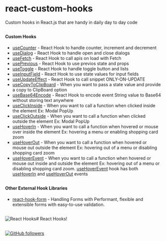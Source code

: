 # react-custom-hooks
Custom hooks in React.js that are handy in daily day to day code

##

#### Custom Hooks

-   [useCounter](https://github.com/sarat9/react-custom-hooks/blob/master/hooks/useCounter.jsx)  - React Hook to handle counter, increment and decrement
-   [useDialog](https://github.com/sarat9/react-custom-hooks/blob/master/hooks/useDialog.jsx)  - React Hook to handle open and close dialogs
-   [useFetch](https://github.com/sarat9/react-custom-hooks/blob/master/hooks/useFetch.jsx)  - React Hook to call apis on load with Fetch 
-   [usePrevious](https://github.com/sarat9/react-custom-hooks/blob/master/hooks/usePrevious.jsx)  - React Hook to use previos state and props 
-   [useToggle](https://github.com/sarat9/react-custom-hooks/blob/master/hooks/useToggle.jsx)  - React Hook to handle toggle button and lists
-   [useInputField](https://github.com/sarat9/react-custom-hooks/blob/master/hooks/useInputField.jsx)  - React Hook to use state values for input fields
-   [useUpdateEffect](https://github.com/sarat9/react-custom-hooks/blob/master/hooks/useClickOutside.jsx)  - React Hook to call snippet ONLY-ON-UPDATE
-   [useCopyToClipBoard](https://github.com/sarat9/react-custom-hooks/blob/master/hooks/useCopyToClipBoard.jsx)  - When you want to pass a state value and provide a copy to ClipBoard option
-   [useBase64Encode](https://github.com/sarat9/react-custom-hooks/blob/master/hooks/useBase64Encode.jsx)  - React Hook to encode event String value to Base64 without storing text anywhere
-   [useClickInside](https://github.com/sarat9/react-custom-hooks/blob/master/hooks/useClickInside.jsx)  - When you want to call a function when clicked inside the element Ex: Modal PopUp
-   [useClickOutside](https://github.com/sarat9/react-custom-hooks/blob/master/hooks/useClickOutside.jsx)  - When you want to call a function when clicked outside the element Ex: Modal PopUp
-   [useHoverIn](https://github.com/sarat9/react-custom-hooks/blob/master/hooks/useHoverIn.js)  - When you want to call a function when hovered or mouse over inside the element Ex: hovering a menu or enabling shopping card zoom
-   [useHoverOut](https://github.com/sarat9/react-custom-hooks/blob/master/hooks/useHoverOut.js)  - When you want to call a function when hovered or mouse out outside the element Ex: hovering out of a menu or disabling shopping card zoom
-   [useHoverEvent](https://github.com/sarat9/react-custom-hooks/blob/master/hooks/useHoverEvent.js)  - When you want to call a function when hovered or mouse out inside and  outside the element Ex: hovering out of a menu or disabling shopping card zoom.
[useHoverEvent](https://github.com/sarat9/react-custom-hooks/blob/master/hooks/useHoverEvent.js) hook has both [useHoverIn](https://github.com/sarat9/react-custom-hooks/blob/master/hooks/useHoverIn.js) and [useHoverOut](https://github.com/sarat9/react-custom-hooks/blob/master/hooks/useHoverOut.js) events


##
##


#### Other External Hook Libraries
-   [react-hook-form](https://github.com/react-hook-form/react-hook-form)  - Handling Forms with Performant, flexible and extensible forms with easy-to-use validation.
##
##



![React Hooks](https://miro.medium.com/max/3840/1*CcTWyKvkq7IH6Of0Sq0pQQ.png)# React Hooks!


##
##


[![GitHub followers](https://img.shields.io/github/followers/sarat9.svg?label=Follow%20@sarat9&style=social)](https://github.com/sarat9/)
